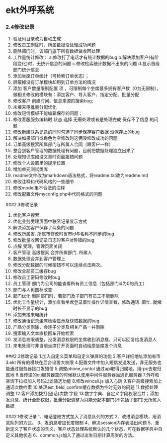 ﻿# ekt外呼系统

### 2.4修改记录
1. 验证码目录改为自动生成
2. 修改员工删除时，所属数据没处理成功问题
3. 删除部门时，该部门底下所有数据做收回处理
5. 工作量统计修改：
	a.修改打了电话才有统计数据的bug
	b.解决添加客户(有阶段变化)时，无统计信息的问题
	c.修改检索统计数据不出来的问题
	d.显示首级部门统计信息
4. 添加坐席订单统计（可检索订单状态）；
5. 屏蔽掉没有订单模块却用到订单方法的情况
6. 添加 客户数量限制配置 项 ，可限制每个坐席最多拥有客户数（0为无限制），做相关修改的模块有：添加客户、导入客户、指定分配、批量分配
7. 修改客户 创建时间、信息来源的搜索bug;
8. 未接来电批量分配优化
9. 修改短信模板不能编辑保存的问题；
10. 修改客服服务编辑时 状态 选择 无需处理或者是处理完成  保存不了信息 的问题
11. 修改新建联系记录的同时勾选了同步保存客户数据 没保存上的bug
12. 解决如果部门或角色为空修改时这俩没修改成功的问题
13. 订单高级搜索所属部门与所属人合同（跟客户一样）
14. 整合到客户管理的数据处理有问题，目前把数据处理独立出来了
15. 处理知识库如没文章时页面报错问题
16. 修改个人设置里的提示位置
17. 增加单元测试类库
18. readme文件改为markdown语法格式，将readme.txt改为readme.md
19. 修改注释和代码风格的一些细节
20. 修改model里不合法的注释
21. 修改配置文件myconfig.php中代码格式的问题


###2.3修改记录
1. 优化客户搜索
2. 优化业务受理页面中联系记录显示方式
3. 解决添加客户保存了两条的问题
4. 修改所属省. 所属市修改时省市id与名称不同步的bug
5. 修改批量收回记录日志时客户id传错的bug
6. 点解 受理，管理页面关闭
7. 客户管理 高级搜索 合并所属部门. 所属人
8. 数据处理合并到客户管理上
9. 修改分配数据的时候按钮不可以连续点击两次。
10. 修改全部员工缓存bug
11. 修改员工密码修改时bug
12. 员工管理 部门为公司的能查看所有员工信息（包括部门id为0的员工）
13. 部门与人树图标改变
14. 部门优化 删除部门时，若部门及子部门有员工不能删除
15. 优化工作量统计，添加查看坐席登录置忙操作详情查看，修改通话. 置忙. 就绪时长不显示的bug
16. 添加未接来电统计
17. 修改通话记录坐席检索显示及获取数据的bug
18. 产品分类删除，会连子分类及相关产品一并删除
19. 搜索输入文本直接回车开始检索
20. 发消息权限调整，没发消息权限的坐席收到消息框，只可以回复给发消息人
21. 来电处理时非当前坐席打开页面时自动给原坐席发个消息


###2.2修改记录
1.加入自定义菜单和自定义弹屏的功能
2.客户详细地址添加省市
3.ekt 所有的模块在后台设置大权限
4.配置文件中加入短信发送发送，非无服务也能通过服务器接口发短信
5.调整phone_contol 通过api取得归属地，用rpc去取归属地
6.当传递的cti服务器空的时候默认使用中间件服务器当通讯服务器
7.外呼和咨询下拉框加入号码过滤筛选功能
8.修改wincall.js 加入心跳
9.客户高级搜索加上通话次数检索
10.处理est_field_confirm缓存数据为空时无效的问题
11.数据处理调整
12.客户添加拨打(通话)次数 字段
13.数字字典、自定义字段权限合并；添加发消息、统计全部权限，批量分配调整为只能分配本部门(不包括子部门)无所属人数据

###2.1修改记录
1、电话登陆方式加入了消息队列的方式
2、改进消息模块，用消息队列的方式。
3、发消息增加长度限制
4、解决session内存表溢出问题
5、重新定义了客户状态的含义，客户状态处理系统默认的几个状态，可在数据字典中自定义其他状态
6、common.js加入了通过出生日期计算周岁的方法。